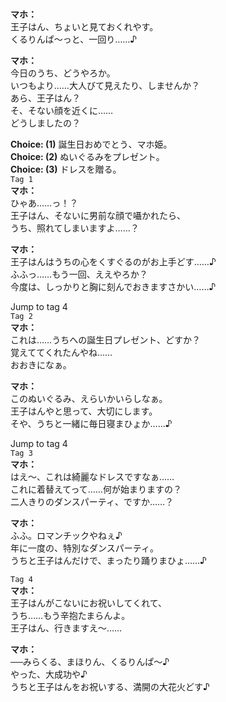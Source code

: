 # 

  
**マホ：**  
王子はん、ちょいと見ておくれやす。  
くるりんぱ～っと、一回り……♪  
  
**マホ：**  
今日のうち、どうやろか。  
いつもより……大人びて見えたり、しませんか？  
あら、王子はん？  
そ、そない顔を近くに……  
どうしましたの？  
  
**Choice: (1)**  誕生日おめでとう、マホ姫。  
**Choice: (2)**  ぬいぐるみをプレゼント。  
**Choice: (3)**  ドレスを贈る。  
`Tag 1`  
**マホ：**  
ひゃあ……っ！？  
王子はん、そないに男前な顔で囁かれたら、  
うち、照れてしまいますよ……？  
  
**マホ：**  
王子はんはうちの心をくすぐるのがお上手どす……♪  
ふふっ……もう一回、ええやろか？  
今度は、しっかりと胸に刻んでおきますさかい……♪  
  
Jump to tag 4  
`Tag 2`  
**マホ：**  
これは……うちへの誕生日プレゼント、どすか？  
覚えててくれたんやね……  
おおきになぁ。  
  
**マホ：**  
このぬいぐるみ、えらいかいらしなぁ。  
王子はんやと思って、大切にします。  
そや、うちと一緒に毎日寝まひょか……♪  
  
Jump to tag 4  
`Tag 3`  
**マホ：**  
はえ～、これは綺麗なドレスですなぁ……  
これに着替えてって……何が始まりますの？  
二人きりのダンスパーティ、ですか……？  
  
**マホ：**  
ふふ。ロマンチックやねぇ♪  
年に一度の、特別なダンスパーティ。  
うちと王子はんだけで、まったり踊りまひょ……♪  
  
`Tag 4`  
**マホ：**  
王子はんがこないにお祝いしてくれて、  
うち……もう辛抱たまらんよ。  
王子はん、行きますえ～……  
  
**マホ：**  
──みらくる、まほりん、くるりんぱ～♪  
やった、大成功や♪  
うちと王子はんをお祝いする、満開の大花火どす♪  
